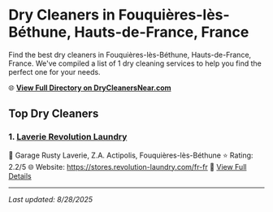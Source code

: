 # Dry Cleaners in Fouquières-lès-Béthune, Hauts-de-France, France

Find the best dry cleaners in Fouquières-lès-Béthune, Hauts-de-France, France. We've compiled a list of 1 dry cleaning services to help you find the perfect one for your needs.

🌐 **[View Full Directory on DryCleanersNear.com](https://drycleanersnear.com/city/France/Hauts-de-France/Fouqui%C3%A8res-l%C3%A8s-B%C3%A9thune)**

## Top Dry Cleaners

### 1. [Laverie Revolution Laundry](https://drycleanersnear.com/dryCleaner/68ae6785c95ff2c6096b1467/laverie-revolution-laundry)
📍 Garage Rusty Laverie, Z.A. Actipolis, Fouquières-lès-Béthune
⭐ Rating: 2.2/5
🌐 Website: https://stores.revolution-laundry.com/fr-fr
🔗 [View Full Details](https://drycleanersnear.com/dryCleaner/68ae6785c95ff2c6096b1467/laverie-revolution-laundry)


---

*Last updated: 8/28/2025*
